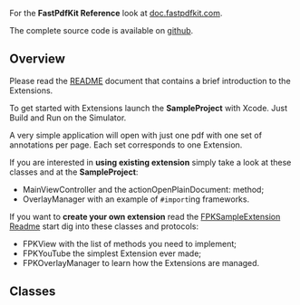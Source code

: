 For the **FastPdfKit Reference** look at [doc.fastpdfkit.com](http://doc.fastpdfkit.com).

The complete source code is available on [github](http://git.io/fpke).

## Overview

Please read the [README](./docs/README.html) document that contains a brief introduction to the Extensions.

To get started with Extensions launch the **SampleProject** with Xcode.
Just Build and Run on the Simulator.

A very simple application will open with just one pdf with one set of annotations per page. Each set corresponds to one Extension.

If you are interested in **using existing extension** simply take a look at these classes and at the **SampleProject**:

* MainViewController and the actionOpenPlainDocument: method;
* OverlayManager with an example of `#import`ing frameworks.

If you want to **create your own extension** read the [FPKSampleExtension Readme](./docs/FPKExtension.html) start dig into these classes and protocols:

* FPKView with the list of methods you need to implement;
* FPKYouTube the simplest Extension ever made;
* FPKOverlayManager to learn how the Extensions are managed.

## Classes
